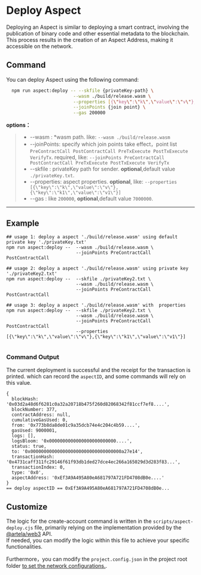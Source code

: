 # Deploy Aspect

Deploying an Aspect is similar to deploying a smart contract, involving the publication of binary code and other
essential metadata to the blockchain. This process results in the creation of an Aspect Address, making it accessible on
the network.

## Command

You can deploy Aspect using the following command:

```bash
  npm run aspect:deploy -- --skfile {privateKey-path} \
                         --wasm ./build/release.wasm \
                         --properties [{\"key\":\"k\",\"value\":\"v\"},{\"key\":\"k1\",\"value\":\"v1\"}] \
                         --joinPoints {join point} \
                         --gas 200000
```
**options：**
> * --wasm : *wasm path. like: `--wasm ./build/release.wasm `
> * --joinPoints: specify which join points take effect，point list `PreContractCall PostContractCall PreTxExecute PostTxExecute VerifyTx`. required, like: `--joinPoints PreContractCall PostContractCall PreTxExecute PostTxExecute VerifyTx`
> * --skfile : privateKey path for sender. **optional**,default value `./privateKey.txt`.
> * --properties: aspect properties. **optional**, like: `--properties [{\"key\":\"k\",\"value\":\"v\"},{\"key\":\"k1\",\"value\":\"v1\"}]`
> * --gas : like `200000`, **optional**,default value `7000000`.

---

## Example

```shell
## usage 1: deploy a aspect './build/release.wasm' using default private key './privateKey.txt'
npm run aspect:deploy --  --wasm ./build/release.wasm \
                          --joinPoints PreContractCall PostContractCall

## usage 2: deploy a aspect './build/release.wasm' using private key './privateKey2.txt'
npm run aspect:deploy --  --skfile ./privateKey2.txt \
						  --wasm ./build/release.wasm \
                          --joinPoints PreContractCall PostContractCall

## usage 3: deploy a aspect './build/release.wasm' with  properties
npm run aspect:deploy --  --skfile ./privateKey2.txt \
						  --wasm ./build/release.wasm \
                          --joinPoints PreContractCall PostContractCall
                          --properties [{\"key\":\"k\",\"value\":\"v\"},{\"key\":\"k1\",\"value\":\"v1\"}]
                          
```

### Command Output

The current deployment is successful and the receipt for the transaction is printed. which can record the `aspectID`, and some commands will rely on this value.

```shell
{
  blockHash: '0x03d2a48d6f6281c0a32a20718b475f260d82068342f81ccf7ef8....',
  blockNumber: 377,
  contractAddress: null,
  cumulativeGasUsed: 0,
  from: '0x773b8da8de01c9a35dcb74e4c204c4b59....',
  gasUsed: 9000001,
  logs: [],
  logsBloom: '0x0000000000000000000000000....',
  status: true,
  to: '0x0000000000000000000000000000000000a27e14',
  transactionHash: '0x4731caff311fc29146f61f93db1ded27dce4ec266a165029d3d283f83...',
  transactionIndex: 0,
  type: '0x0',
  aspectAddress: '0xEf3A9A495A80eA681797A721FD4708dB0e....'
}
== deploy aspectID == 0xEf3A9A495A80eA681797A721FD4708dB0e...
```

## Customize

The logic for the create-account command is written in the `scripts/aspect-deploy.cjs` file, primarily relying on the
implementation provided by the [@artela/web3](/develop/client/artela-web3.js) API.   
If needed, you can modify the logic within this file to achieve your specific functionalities.

Furthermore，you can modify the `project.config.json` in the project root folder [to set the network configurations.](/develop/reference/aspect-tool/config#2network-rpc).
